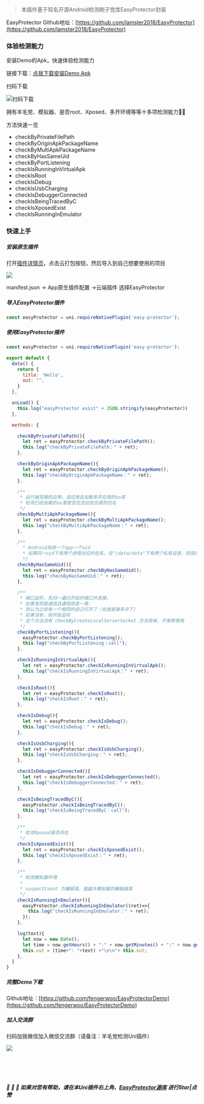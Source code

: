 > 本插件基于知名开源Android检测刷子党库EasyProtector封装

EasyProtector Github地址：[https://github.com/lamster2018/EasyProtector](https://github.com/lamster2018/EasyProtector)



### 体验检测能力

安装Demo的Apk，快速体验检测能力

链接下载：[点我下载安装Demo Apk](http://ossdafuhao.oss-cn-shanghai.aliyuncs.com/ZM%2Fandroid_debug.apk)

扫码下载

![扫码下载](http://ossdafuhao.oss-cn-shanghai.aliyuncs.com/ZM%2F68747470733a2f2f757365722d676f6c642d63646e2e786974752e696f2f323032302f372f31382f313733363137373330343735353030663f773d32303026683d32303026663d706e6726733d39383936.png '扫码下载')



拥有羊毛党、模拟器、是否root、Xposed、多开环境等等十多项检测能力💨🚀

方法快速一览
- checkByPrivateFilePath
- checkByOriginApkPackageName
- checkByMultiApkPackageName
- checkByHasSameUid
- checkByPortListening
- checkIsRunningInVirtualApk
- checkIsRoot
- checkIsDebug
- checkIsUsbCharging
- checkIsDebuggerConnected
- checkIsBeingTracedByC
- checkIsXposedExist
- checkIsRunningInEmulator







### 快速上手



##### 安装原生插件

打开[插件详情页](https://ext.dcloud.net.cn/plugin?id=2324)，点击云打包按钮，然后导入到自己想要使用的项目

![](https://tva1.sinaimg.cn/large/007S8ZIlly1ggv9h009a5j32260s6tfd.jpg)

manifest.json -> App原生插件配置 ->云端插件 选择EasyProtector



##### 导入EasyProtector插件
```javascript
const easyProtector = uni.requireNativePlugin('easy-protector');
```



##### 使用EasyProtector插件

```javascript
const easyProtector = uni.requireNativePlugin('easy-protector');

export default {
  data() {
    return {
      title: 'Hello',
      out: "",
    }
  },

  onLoad() {
    this.log("easyProtector exist" + JSON.stringify(easyProtector))
  },

  methods: {

    checkByPrivateFilePath(){
      let ret = easyProtector.checkByPrivateFilePath();
      this.log("checkByPrivateFilePath：" + ret);
    },

    checkByOriginApkPackageName(){
      let ret = easyProtector.checkByOriginApkPackageName();
      this.log("checkByOriginApkPackageName：" + ret);
    },

    /**
	 * 运行被克隆的应用，该应用会加载多开应用的so库
	 * 检测已经加载的so里是否包含这些应用的包名
	 */
    checkByMultiApkPackageName(){
      let ret = easyProtector.checkByMultiApkPackageName();
      this.log("checkByMultiApkPackageName：" + ret);
    },

    /**
	  * Android系统一个app一个uid
	  * 如果同一uid下有两个进程对应的包名，在"/data/data"下有两个私有目录，则该应用被多开了
	  */
    checkByHasSameUid(){
      let ret = easyProtector.checkByHasSameUid();
      this.log("checkByHasSameUid：" + ret);
    },

    /**
	 * 端口监听，先扫一遍已开启的端口并连接，
	 * 如果发现能通信且通信信息一致，
	 * 则认为之前有一个相同的自己打开了（也就是被多开了）
	 * 如果没有，则开启监听
	 * 这个方法没有 checkByCreateLocalServerSocket 方法简单，不推荐使用
	 */
    checkByPortListening(){
      easyProtector.checkByPortListening();
      this.log("checkByPortListening：call");
    },

    checkIsRunningInVirtualApk(){
      let ret = easyProtector.checkIsRunningInVirtualApk();
      this.log("checkIsRunningInVirtualApk：" + ret);
    },

    checkIsRoot(){
      let ret = easyProtector.checkIsRoot();
      this.log("checkIsRoot：" + ret);
    },

    checkIsDebug(){
      let ret = easyProtector.checkIsDebug();
      this.log("checkIsDebug：" + ret);
    },

    checkIsUsbCharging(){
      let ret = easyProtector.checkIsUsbCharging();
      this.log("checkIsUsbCharging：" + ret);
    },

    checkIsDebuggerConnected(){
      let ret = easyProtector.checkIsDebuggerConnected();
      this.log("checkIsDebuggerConnected：" + ret);
    },

    checkIsBeingTracedByC(){
      easyProtector.checkIsBeingTracedByC();
      this.log("checkIsBeingTracedByC：call");
    },

    /**
	 * 检测Xposed是否存在
	 */
    checkIsXposedExist(){
      let ret = easyProtector.checkIsXposedExist();
      this.log("checkIsXposedExist：" + ret);
    },

    /**
	 * 检测模拟器环境
	 * 
	 * suspectCount 为嫌疑值，值越大模拟器的嫌疑越高
	 */
    checkIsRunningInEmulator(){
      easyProtector.checkIsRunningInEmulator((ret)=>{
        this.log("checkIsRunningInEmulator：" + ret);
      });
    },

    log(text){
      let now = new Date();
      let time = now.getHours() + ":" + now.getMinutes() + ":" + now.getSeconds();
      this.out = (time+": "+text) +"\n\n"+ this.out;
    },
  }
}
```



##### 完整Demo下载

Github地址：[https://github.com/fengerwoo/EasyProtectorDemo](https://github.com/fengerwoo/EasyProtectorDemo)



##### 加入交流群

扫码加我微信加入微信交流群（请备注：羊毛党检测Uni插件）



<img src="https://user-gold-cdn.xitu.io/2020/7/18/1736177e140cbae8?w=200&h=201&f=jpeg&s=69450" style="max-width:200px;" />



<br/><br/><br/>

##### 🤗 🤗 🤗 如果对您有帮助，请在本Uni插件右上角、[EasyProtector源库](https://github.com/lamster2018/EasyProtector)  进行Star|点赞

<br/><br/><br/>



